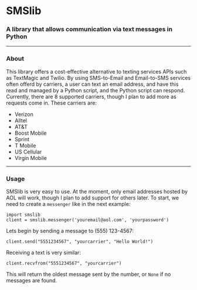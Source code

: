<h1>SMSlib</h1>
<h3>A library that allows communication via text messages in Python</h3>
<hr>
<h3>About</h3>
<p>This library offers a cost-effective alternative to texting services APIs such as TextMagic and Twilio. By using
SMS-to-Email and Email-to-SMS services often offerd by carriers, a user can text an email address, and have this
read and managed by a Python script, and the Python script can respond. Currently, there are 8 supported carriers,
though I plan to add more as requests come in. These carriers are:</p>
<ul>
  <li>Verizon</li>
  <li>Alltel</li>
  <li>AT&T</li>
  <li>Boost Mobile</li>
  <li>Sprint</li>
  <li>T Mobile</li>
  <li>US Cellular</li>
  <li>Virgin Mobile</li>
</ul>
<hr>
<h3>Usage</h3>
<p>SMSlib is very easy to use. At the moment, only email addresses hosted by AOL will work, though I plan to add support 
for others later. To start, we need to create a <code>messenger</code> like in the next example:</p>
<code>import smslib</code><br>
<code>client = smslib.messenger('youremail@aol.com', 'yourpassword')</code>
<p>Lets begin by sending a message to (555) 123-4567:</p>
<code>client.send("5551234567", "yourcarrier", "Hello World!")</code>
<p>Receiving a text is very similar:</p>
<code>client.recvfrom("5551234567", "yourcarrier")</code>
<p>This will return the oldest message sent by the number, or <code>None</code> if no messages are found.</p>

